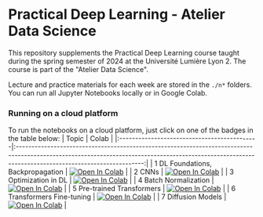 # Practical Deep Learning - Atelier Data Science

This repository supplements the Practical Deep Learning course taught during the spring semester of 2024 at the Université Lumière Lyon 2. 
The course is part of the "Atelier Data Science".

Lecture and practice materials for each week are stored in the `./n*` folders. You can run all Jupyter Notebooks locally or in Google Colab.


### Running on a cloud platform

To run the notebooks on a cloud platform, just click on one of the badges in the table below:
| Topic                                     | Colab |
|:--------------------------------------------|:----------------------------------------------------------------------------------------------------------------------------------------------------------------------------------------------------:|
| 1 DL Foundations, Backpropagation                               | [![Open In Colab](https://colab.research.google.com/assets/colab-badge.svg)](https://colab.research.google.com/github/upunaprosk/ul2-atelier-data-science/blob/master/01_backprop/sem01.ipynb)           |
| 2 CNNs                            | [![Open In Colab](https://colab.research.google.com/assets/colab-badge.svg)](https://colab.research.google.com/github/upunaprosk/ul2-atelier-data-science/blob/master/02_cnn/sem02-image_convolution.ipynb)           |
| 3 Optimization in DL                               | [![Open In Colab](https://colab.research.google.com/assets/colab-badge.svg)](https://colab.research.google.com/github/upunaprosk/ul2-atelier-data-science/blob/master/03_optimization/sem03-optimization.ipynb)           |
| 4 Batch Normalization                               | [![Open In Colab](https://colab.research.google.com/assets/colab-badge.svg)](https://colab.research.google.com/github/upunaprosk/ul2-atelier-data-science/blob/master/04_batchnorm/sem04-resnet_shap.ipynb)           |
| 5 Pre-trained Transformers                              | [![Open In Colab](https://colab.research.google.com/assets/colab-badge.svg)](https://colab.research.google.com/github/upunaprosk/ul2-atelier-data-science/blob/master/05_transformers/05_transformers.ipynb)           |
| 6 Transformers Fine-tuning                                | [![Open In Colab](https://colab.research.google.com/assets/colab-badge.svg)](https://colab.research.google.com/github/upunaprosk/ul2-atelier-data-science/blob/master/06_transformers_tuning/06_transformers_tuning.ipynb)    |
| 7 Diffusion Models                              | [![Open In Colab](https://colab.research.google.com/assets/colab-badge.svg)](https://colab.research.google.com/github/upunaprosk/ul2-atelier-data-science/blob/master/07_diffusions/stable_diffusion.ipynb)           |
